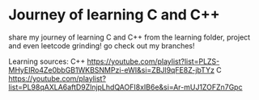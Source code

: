 # Journey of learning C and C++

share my journey of learning C and C++
from the learning folder, project and even leetcode grinding!
go check out my branches!

Learning sources: 
C++ https://youtube.com/playlist?list=PLZS-MHyEIRo4Ze0bbGB1WKBSNMPzi-eWI&si=ZBJl9qFE8Z-jbTYz
C   https://youtube.com/playlist?list=PL98qAXLA6aftD9ZlnjpLhdQAOFI8xIB6e&si=Ar-mUJ1ZOFZn7Gpc

